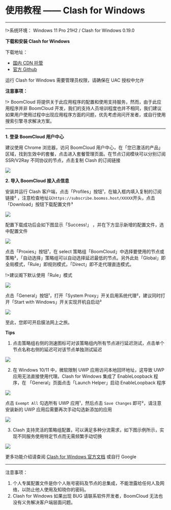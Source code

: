 # 使用教程 —— Clash for Windows
- - -

!>系统环境： Windows 11 Pro 21H2 / Clash for Windows 0.19.0

**下载和安装 Clash for Windows**

下载地址：
- [国内 CDN 托管](https://cdn.t9c.co/download/Clash.for.Windows.Setup.0.13.6.exe)
- [官方 Github](https://github.com/Fndroid/clash_for_windows_pkg/releases/download/0.19.0/Clash.for.Windows.Setup.0.19.0.exe)

运行 Clash for Windows 需要管理员权限，请确保在 UAC 授权中允许

**注意事项：**  

!> BoomCloud 将提供关于此应用程序的配置和使用支持服务，然而，由于此应用程序并非 BoomCloud 开发，我们的支持人员培训程度也并不相同，我们建议如果用户使用过程中出现应用程序方面的问题，优先考虑询问开发者，或自行使用搜索引擎寻求解决方案。

---

**1. 登录 BoomCloud 用户中心**

建议使用 Chrome 浏览器，访问 BoomCloud 用户中心，在「您已激活的产品」区域，找到生效中的套餐，点击进入套餐管理页面。在节点订阅模块可以分别订阅 SSR/V2Ray 不同协议的节点，点击复制 Clash 的订阅链接

![](../img/clashwin/0.png)

**2. 导入 BoomCloud 接入点信息**

安装并运行 Clash 客户端，点击「Profiles」按钮¹，在输入框内填入复制的订阅链接² ，注意检查地址以`https://subscribe.boomss.host/XXXXX`开头，点击「Download」按钮下载配置文件³

![](../img/clashwin/1.png)  

配置下载成功后会如下图显示「Success!」	，并在下方显示新增的配置文件，选中配置文件

![](../img/clashwin/2.png)

点击「Proxies」按钮¹，在 select 策略组「BoomCloud」中选择要使用的节点或策略²，「自动选择」策略组可以自动选择延迟最低的节点。另外此处「Global」即全局模式，「Rule」即规则模式，「Direct」即不走代理直连模式。

!>建议阁下默认使用「Rule」模式

![](../img/clashwin/3.png)

点击「General」按钮¹，打开「System Proxy」开关启用系统代理²，建议同时打开「Start with Windows」开关实现开机自启动³

![](../img/clashwin/4.png)

至此，您即可开启膜法网上之旅。

**Tips**

1. 点击策略组右侧的测速图标可对该策略组内所有节点进行延迟测试，点击单个节点名称右侧的延迟可对该节点单独测试延迟

![](../img/clashwin/5.png)

2. 在 Windows 10/11 中，微软限制 UWP 应用访问本地回环地址，这导致 UWP 应用无法直接使用代理。Clash for Windows 集成了 EnableLoopback 程序，在 「General」页面点击「Launch Helper」启动 EnableLoopback 程序

![](../img/clashwin/6.png)

点击 `Exempt All` 勾选所有 UWP 应用¹，然后点击 `Save Changes` 即可²，请注意安装新的 UWP 应用后需要再次手动勾选新添加的应用

![](../img/clashwin/7.png)

3. Clash 支持灵活的策略组配置，可以满足多种分流需求，如下图示例所示，实现不同服务使用特定节点而无需频繁手动切换

![](../img/clashwin/8.png)

更多功能介绍请查阅 [Clash for Windows 官方文档](https://docs.cfw.lbyczf.com/) 或自行 Google
- - -
注意事项：  
1. 个人专属配置文件是你个人账号密码及节点的总集成，不能泄露给任何人及网络，以防止他人使用及知晓你的密码。    
2. Clash for Windows 如果出现 BUG 请联系软件开发者，BoomCloud 无法也没有义务解决客户端层面问题。
